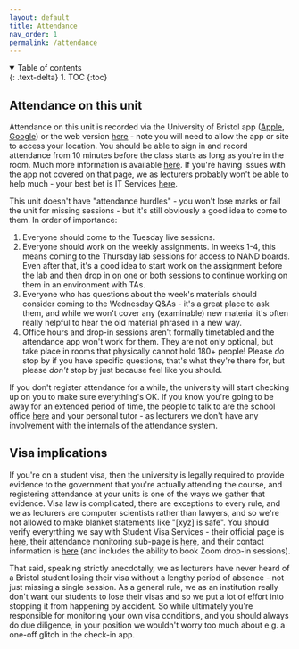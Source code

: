 ```yaml
---
layout: default
title: Attendance
nav_order: 1
permalink: /attendance
---
```


<details open markdown="block">
<summary>
Table of contents
</summary>
{: .text-delta}
1. TOC
{:toc}
</details>

## Attendance on this unit

Attendance on this unit is recorded via the University of Bristol app ([Apple](https://apps.apple.com/us/app/university-of-bristol-check-in/id6451236995), [Google](https://play.google.com/store/apps/details?id=com.ombiel.campusm.bristol&hl=en_GB&gl=US)) or the web version [here](https://check-in.bristol.ac.uk/) - note you will need to allow the app or site to access your location. You should be able to sign in and record attendance from 10 minutes before the class starts as long as you're in the room. Much more information is available [here](https://www.bristol.ac.uk/students/your-studies/teaching-and-learning/registering-attendance/). If you're having issues with the app not covered on that page, we as lecturers probably won't be able to help much - your best bet is IT Services [here](https://www.bristol.ac.uk/it-services/contacts/).

This unit doesn't have "attendance hurdles" - you won't lose marks or fail the unit for missing sessions - but it's still obviously a good idea to come to them. In order of importance:

1. Everyone should come to the Tuesday live sessions.
1. Everyone should work on the weekly assignments. In weeks 1-4, this means coming to the Thursday lab sessions for access to NAND boards. Even after that, it's a good idea to start work on the assignment before the lab and then drop in on one or both sessions to continue working on them in an environment with TAs.
1. Everyone who has questions about the week's materials should consider coming to the Wednesday Q&As - it's a great place to ask them, and while we won't cover any (examinable) new material it's often really helpful to hear the old material phrased in a new way.
1. Office hours and drop-in sessions aren't formally timetabled and the attendance app won't work for them. They are not only optional, but take place in rooms that physically cannot hold 180+ people! Please *do* stop by if you have specific questions, that's what they're there for, but please *don't* stop by just because feel like you should.

If you don't register attendance for a while, the university will start checking up on you to make sure everything's OK. If you know you're going to be away for an extended period of time, the people to talk to are the school office [here](mailto:coms-student-enquiries@bristol.ac.uk) and your personal tutor - as lecturers we don't have any involvement with the internals of the attendance system.

## Visa implications

If you're on a student visa, then the university is legally required to provide evidence to the government that you're actually attending the course, and registering attendance at your units is one of the ways we gather that evidence. Visa law is complicated, there are exceptions to every rule, and we as lecturers are computer scientists rather than lawyers, and so we're not allowed to make blanket statements like "[xyz] is safe". You should verify everyrthing we say with Student Visa Services - their official page is [here](https://www.bristol.ac.uk/directory/visas/student-visa/), their attendance monitoring sub-page is [here](https://www.bristol.ac.uk/directory/visas/student-visa/attendance-monitoring-/#minimum-engagement), and their contact information is [here](https://www.bristol.ac.uk/directory/visas/contacts/) (and includes the ability to book Zoom drop-in sessions).

That said, speaking strictly anecdotally, we as lecturers have never heard of a Bristol student losing their visa without a lengthy period of absence - not just missing a single session. As a general rule, we as an institution really don't want our students to lose their visas and so we put a lot of effort into stopping it from happening by accident. So while ultimately you're responsible for monitoring your own visa conditions, and you should always do due diligence, in your position we wouldn't worry too much about e.g. a one-off glitch in the check-in app.